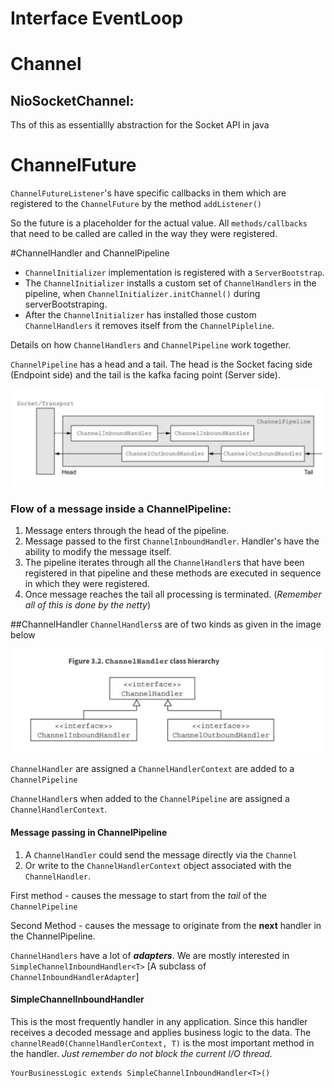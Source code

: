 # Interface EventLoop

# Channel
## NioSocketChannel: 
Ths of this as essentiallly abstraction for the Socket API in java


# ChannelFuture
`ChannelFutureListener`'s have specific callbacks in them which are registered to the `ChannelFuture` by the method `addListener()`

So the future is a placeholder for the actual value. All `methods/callbacks` that need to be called are called in the way they were registered.


#ChannelHandler and ChannelPipeline

* `ChannelInitializer` implementation is registered with a `ServerBootstrap`.
* The `ChannelInitializer` installs a custom set of `ChannelHandlers` in the pipeline, when `ChannelInitializer.initChannel()`  during serverBootstraping.
* After the `ChannelInitializer` has installed those custom `ChannelHandlers` it removes itself from the `ChannelPipleline`.

Details on how `ChannelHandlers` and `ChannelPipeline` work together. 

`ChannelPipeline` has a 
head and a tail. The head is the Socket facing side (Endpoint side) and the tail is the kafka facing point (Server side). 

![alt text](/img/netty.png "hello world")

### Flow of a message inside a ChannelPipeline:
1. Message enters through the head of the pipeline. 
2. Message passed to the first `ChannelInboundHandler`. Handler's have the ability to modify the message itself. 
3. The pipeline iterates through all the `ChannelHandler`s that have been registered in that pipeline and these methods are executed in sequence in which they were registered.
4. Once message reaches the tail all processing is terminated. (*Remember all of this is done by the netty*)


##ChannelHandler
`ChannelHandlers`s are of two kinds as given in the image below

![alt text](/img/Netty_ChannelHandlers.png "ChannelHandlers")


`ChannelHandler` are assigned a `ChannelHandlerContext`  are added to a `ChannelPipeline` 

`ChannelHandler`s when added to the `ChannelPipeline` are assigned a `ChannelHandlerContext`.

#### Message passing in ChannelPipeline
1. A `ChannelHandler` could send the message directly via the `Channel` 
2. Or write to the `ChannelHandlerContext` object associated with the `ChannelHandler`.


First method - causes the message to start from the *tail* of the `ChannelPipeline`  

Second Method - causes the message to originate from the **next** handler in the ChannelPipeline.

`ChannelHandlers` have a lot of **_adapters_**. We are mostly interested in `SimpleChannelInboundHandler<T>` [A subclass of `ChannelInboundHandlerAdapter`]

#### SimpleChannelInboundHandler
This is the most frequently handler in any application. Since this handler receives a decoded message and applies business logic to the data. The `channelRead0(ChannelHandlerContext, T)` is the most important method in the handler. *Just remember do not block the current I/O thread.* 
```
YourBusinessLogic extends SimpleChannelInboundHandler<T>()
```



